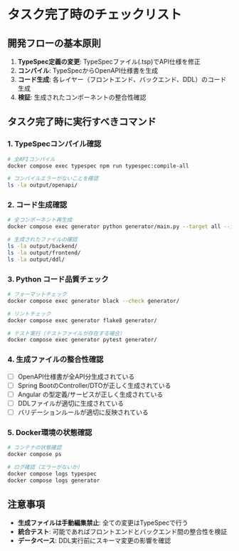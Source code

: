 # タスク完了時のチェックリスト

## 開発フローの基本原則
1. **TypeSpec定義の変更**: TypeSpecファイル(.tsp)でAPI仕様を修正
2. **コンパイル**: TypeSpecからOpenAPI仕様書を生成
3. **コード生成**: 各レイヤー（フロントエンド、バックエンド、DDL）のコード生成
4. **検証**: 生成されたコンポーネントの整合性確認

## タスク完了時に実行すべきコマンド

### 1. TypeSpecコンパイル確認
```bash
# 全APIコンパイル
docker compose exec typespec npm run typespec:compile-all

# コンパイルエラーがないことを確認
ls -la output/openapi/
```

### 2. コード生成確認
```bash
# 全コンポーネント再生成
docker compose exec generator python generator/main.py --target all --input output/openapi

# 生成されたファイルの確認
ls -la output/backend/
ls -la output/frontend/
ls -la output/ddl/
```

### 3. Python コード品質チェック
```bash
# フォーマットチェック
docker compose exec generator black --check generator/

# リントチェック
docker compose exec generator flake8 generator/

# テスト実行（テストファイルが存在する場合）
docker compose exec generator pytest generator/
```

### 4. 生成ファイルの整合性確認
- [ ] OpenAPI仕様書が全API分生成されている
- [ ] Spring BootのController/DTOが正しく生成されている  
- [ ] Angular の型定義/サービスが正しく生成されている
- [ ] DDLファイルが適切に生成されている
- [ ] バリデーションルールが適切に反映されている

### 5. Docker環境の状態確認
```bash
# コンテナの状態確認
docker compose ps

# ログ確認（エラーがないか）
docker compose logs typespec
docker compose logs generator
```

## 注意事項
- **生成ファイルは手動編集禁止**: 全ての変更はTypeSpecで行う
- **統合テスト**: 可能であればフロントエンドとバックエンド間の整合性を検証
- **データベース**: DDL実行前にスキーマ変更の影響を確認